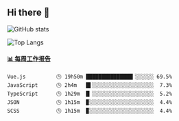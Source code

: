 ## Hi there 👋

![GitHub stats](https://github-readme-stats.orilight.top/api?username=orilights)

![Top Langs](https://github-readme-stats.orilight.top/api/top-langs/?username=orilights&layout=compact)

<!-- waka-box start -->
#### <a href="https://gist.github.com/92c8d5b388768c10efcba86e82b7c4fb" target="_blank">📊 每周工作报告</a>
```text
Vue.js          🕓 19h50m ███████████████▎░░░░░░ 69.5%
JavaScript      🕓 2h4m   █▌░░░░░░░░░░░░░░░░░░░░  7.3%
TypeScript      🕓 1h29m  █▏░░░░░░░░░░░░░░░░░░░░  5.2%
JSON            🕓 1h15m  ▉░░░░░░░░░░░░░░░░░░░░░  4.4%
SCSS            🕓 1h15m  ▉░░░░░░░░░░░░░░░░░░░░░  4.4%
```
<!-- Powered by https://github.com/journey-ad/waka-box-go . -->
<!-- waka-box end -->
